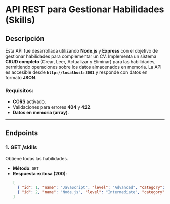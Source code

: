 # API REST para Gestionar Habilidades (Skills)

## Descripción

Esta API fue desarrollada utilizando **Node.js** y **Express** con el objetivo de gestionar habilidades para complementar un CV. Implementa un sistema **CRUD completo** (Crear, Leer, Actualizar y Eliminar) para las habilidades, permitiendo operaciones sobre los datos almacenados en memoria. La API es accesible desde **`http://localhost:3001`** y responde con datos en formato **JSON**.

### **Requisitos**:
- **CORS** activado.
- Validaciones para errores **404** y **422**.
- **Datos en memoria (array)**.

---

## Endpoints

### **1. GET /skills**
Obtiene todas las habilidades.

- **Método**: `GET`
- **Respuesta exitosa (200)**:
  ```json
  [
    { "id": 1, "name": "JavaScript", "level": "Advanced", "category": "Frontend" },
    { "id": 2, "name": "Node.js", "level": "Intermediate", "category": "Backend" }
  ]
